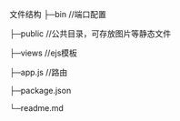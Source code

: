 文件结构
├─bin    //端口配置

├─public  //公共目录，可存放图片等静态文件

├─views   //ejs模板

├─app.js  //路由

├─package.json

└─readme.md
